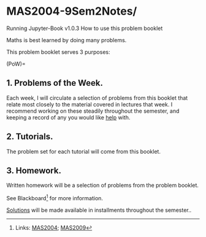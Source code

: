 # MAS2004-9Sem2Notes/
Running Jupyter-Book v1.0.3
How to use this problem booklet

Maths is best learned by doing many problems. 

This problem booklet serves 3 purposes: 

(PoW)=
## 1. Problems of the Week.
Each week, I will circulate a selection of problems from this booklet that relate most closely to the material covered in lectures that week. I recommend working on these steadily throughout the semester, and keeping a record of any you would like [help](https://rosiesb.github.io/Analysis-Notes/0Intro.html#where-to-get-help) with.

## 2. Tutorials.
The problem set for each tutorial will come from this booklet.

## 3. Homework. 
Written homework will be a selection of problems from the problem booklet. 

See Blackboard[^links] for more information.

[^links]: Links: [MAS2004](https://vle.shef.ac.uk/webapps/blackboard/content/listContentEditable.jsp?content_id=_7918618_1&course_id=_119813_1&mode=reset); [MAS2009](https://vle.shef.ac.uk/ultra/courses/_119818_1/cl/outline)

[Solutions](#sol) will be made available in installments throughout the semester..